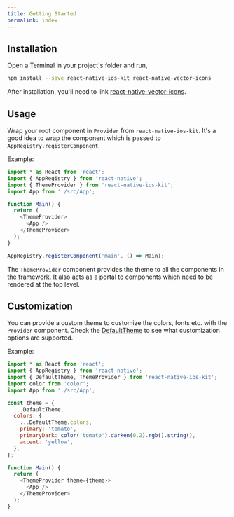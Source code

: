 ```yaml
---
title: Getting Started
permalink: index
---
```


## Installation

Open a Terminal in your project's folder and run,

```sh
npm install --save react-native-ios-kit react-native-vector-icons
```

After installation, you'll need to link [react-native-vector-icons](https://github.com/oblador/react-native-vector-icons).


## Usage

Wrap your root component in `Provider` from `react-native-ios-kit`. It's a good idea to wrap the component which is passed to `AppRegistry.registerComponent`.

Example:

```js
import * as React from 'react';
import { AppRegistry } from 'react-native';
import { ThemeProvider } from 'react-native-ios-kit';
import App from './src/App';

function Main() {
  return (
    <ThemeProvider>
      <App />
    </ThemeProvider>
  );
}

AppRegistry.registerComponent('main', () => Main);
```

The `ThemeProvider` component provides the theme to all the components in the framework. It also acts as a portal to components which need to be rendered at the top level.


## Customization

You can provide a custom theme to customize the colors, fonts etc. with the `Provider` component. Check the [DefaultTheme](blob/master/src/styles/DefaultTheme.js) to see what customization options are supported.

Example:

```js
import * as React from 'react';
import { AppRegistry } from 'react-native';
import { DefaultTheme, ThemeProvider } from 'react-native-ios-kit';
import color from 'color';
import App from './src/App';

const theme = {
  ...DefaultTheme,
  colors: {
    ...DefaultTheme.colors,
    primary: 'tomato',
    primaryDark: color('tomato').darken(0.2).rgb().string(),
    accent: 'yellow',
  },
};

function Main() {
  return (
    <ThemeProvider theme={theme}>
      <App />
    </ThemeProvider>
  );
}
```
